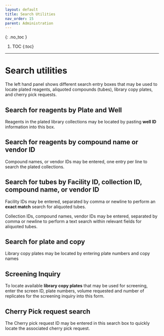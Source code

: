 ```yaml
---
layout: default
title: Search Utilities
nav_order: 15
parent: Administration
---
```

{: .no_toc }

1. TOC
{:toc}
---


# Search utilities

The left hand panel shows different search entry boxes that may be used to locate plated reagents, aliquoted compounds (tubes), library copy plates, and cherry pick requests.

## Search for reagents by Plate and Well 

Reagents in the plated library collections may be located by pasting **well ID** information into this box.

## Search for reagents by compound name or vendor ID

Compound names, or vendor IDs may be entered, one entry per line to search the plated collections.

## Search for tubes by Facility ID, collection ID, compound name, or vendor ID

Facility IDs may be entered, separated by comma or newline to perform an **exact match** search for aliquoted tubes.

Collection IDs, compound names, vendor IDs may be entered, separated by comma or newline to perform a text search within relevant fields for aliquoted tubes.

## Search for plate and copy

Library copy plates may be located by entering plate numbers and copy names

## Screening Inquiry

To locate available **library copy plates** that may be used for screening, enter the screen ID, plate numbers, volume requested and number of replicates for the screening inquiry into this form.

## Cherry Pick request search

The Cherry pick request ID may be entered in this search box to quickly locate the associated cherry pick request.

